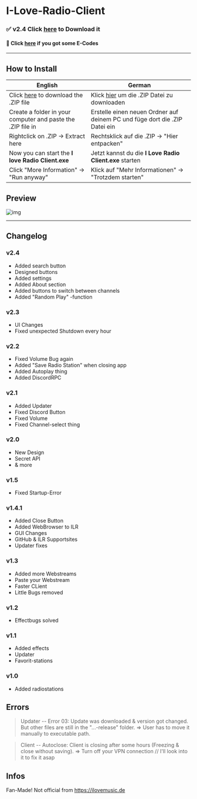 # I-Love-Radio-Client
### ✅ v2.4  Click [here](https://github.com/MauriceX24/I-Love-Radio-Client/archive/release.zip) to Download it 
#### 🔨 Click [here](https://github.com/MauriceX24/I-Love-Radio-Client/blob/release/README.md#errors) if you got some E-Codes
___________________

## How to Install

| English | German | 
| --------------- | --------------- | 
| Click [here](https://github.com/MauriceX24/I-Love-Radio-Client/archive/release.zip) to download the .ZIP file | Klick [hier](https://github.com/MauriceX24/I-Love-Radio-Client/archive/release.zip) um die .ZIP Datei zu downloaden | 
| Create a folder in your computer and paste the .ZIP file in  | Erstelle einen neuen Ordner auf deinem PC und füge dort die .ZIP Datei ein | 
| Rightclick on .ZIP -> Extract here | Rechtsklick auf die .ZIP -> "Hier entpacken" | 
| Now you can start the **I love Radio Client.exe** | Jetzt kannst du die **I Love Radio Client.exe** starten | 
| Click "More Information" -> "Run anyway"| Klick auf "Mehr Informationen" -> "Trotzdem starten" | 

## Preview
![img](https://i.imgur.com/hTEJCE8.png)
___________________
## Changelog

### v2.4
- Added search button
- Designed buttons
- Added settings
- Added About section
- Added buttons to switch between channels
- Added "Random Play" -function

### v2.3
- UI Changes
- Fixed unexpected Shutdown every hour

### v2.2
- Fixed Volume Bug again
- Added "Save Radio Station" when closing app
- Added Autoplay thing
- Added DiscordRPC

### v2.1
- Added Updater
- Fixed Discord Button
- Fixed Volume
- Fixed Channel-select thing

### v2.0
- New Design
- Secret API
- & more

### v1.5
- Fixed Startup-Error

### v1.4.1
- Added Close Button
- Added WebBrowser to ILR
- GUI Changes
- GitHub & ILR Supportsites
- Updater fixes

### v1.3
- Added more Webstreams
- Paste your Webstream
- Faster CLient
- Little Bugs removed

### v1.2
- Effectbugs solved

### v1.1
- Added effects
- Updater
- Favorit-stations

### v1.0
- Added radiostations

## Errors
> Updater -- Error 03: Update was downloaded & version got changed. But other files are still in the "...-release" folder.
=> User has to move it manually to executable path.

> Client -- Autoclose: Client is closing after some hours (Freezing & close without saving).
=> Turn off your VPN connection // I'll look into it to fix it asap

## Infos
Fan-Made! Not official from https://ilovemusic.de
